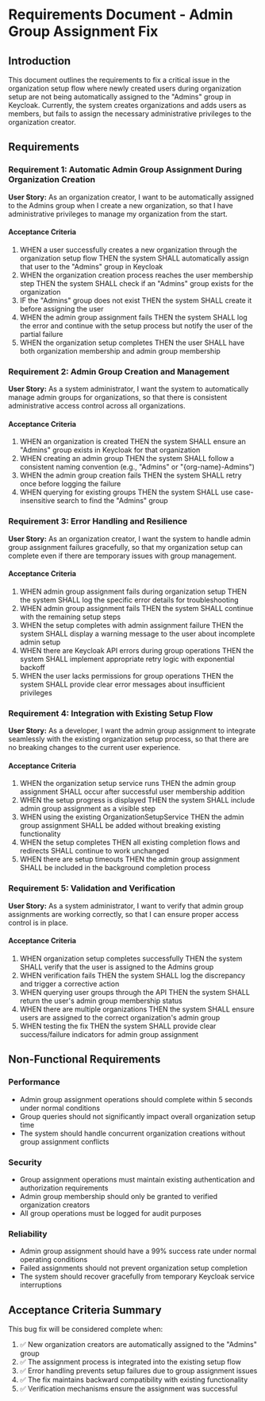 # Requirements Document - Admin Group Assignment Fix

## Introduction
This document outlines the requirements to fix a critical issue in the organization setup flow where newly created users during organization setup are not being automatically assigned to the "Admins" group in Keycloak. Currently, the system creates organizations and adds users as members, but fails to assign the necessary administrative privileges to the organization creator.

## Requirements

### Requirement 1: Automatic Admin Group Assignment During Organization Creation
**User Story:** As an organization creator, I want to be automatically assigned to the Admins group when I create a new organization, so that I have administrative privileges to manage my organization from the start.

#### Acceptance Criteria
1. WHEN a user successfully creates a new organization through the organization setup flow THEN the system SHALL automatically assign that user to the "Admins" group in Keycloak
2. WHEN the organization creation process reaches the user membership step THEN the system SHALL check if an "Admins" group exists for the organization
3. IF the "Admins" group does not exist THEN the system SHALL create it before assigning the user
4. WHEN the admin group assignment fails THEN the system SHALL log the error and continue with the setup process but notify the user of the partial failure
5. WHEN the organization setup completes THEN the user SHALL have both organization membership and admin group membership

### Requirement 2: Admin Group Creation and Management
**User Story:** As a system administrator, I want the system to automatically manage admin groups for organizations, so that there is consistent administrative access control across all organizations.

#### Acceptance Criteria
1. WHEN an organization is created THEN the system SHALL ensure an "Admins" group exists in Keycloak for that organization
2. WHEN creating an admin group THEN the system SHALL follow a consistent naming convention (e.g., "Admins" or "{org-name}-Admins")
3. WHEN the admin group creation fails THEN the system SHALL retry once before logging the failure
4. WHEN querying for existing groups THEN the system SHALL use case-insensitive search to find the "Admins" group

### Requirement 3: Error Handling and Resilience
**User Story:** As an organization creator, I want the system to handle admin group assignment failures gracefully, so that my organization setup can complete even if there are temporary issues with group management.

#### Acceptance Criteria
1. WHEN admin group assignment fails during organization setup THEN the system SHALL log the specific error details for troubleshooting
2. WHEN admin group assignment fails THEN the system SHALL continue with the remaining setup steps
3. WHEN the setup completes with admin assignment failure THEN the system SHALL display a warning message to the user about incomplete admin setup
4. WHEN there are Keycloak API errors during group operations THEN the system SHALL implement appropriate retry logic with exponential backoff
5. WHEN the user lacks permissions for group operations THEN the system SHALL provide clear error messages about insufficient privileges

### Requirement 4: Integration with Existing Setup Flow
**User Story:** As a developer, I want the admin group assignment to integrate seamlessly with the existing organization setup process, so that there are no breaking changes to the current user experience.

#### Acceptance Criteria
1. WHEN the organization setup service runs THEN the admin group assignment SHALL occur after successful user membership addition
2. WHEN the setup progress is displayed THEN the system SHALL include admin group assignment as a visible step
3. WHEN using the existing OrganizationSetupService THEN the admin group assignment SHALL be added without breaking existing functionality
4. WHEN the setup completes THEN all existing completion flows and redirects SHALL continue to work unchanged
5. WHEN there are setup timeouts THEN the admin group assignment SHALL be included in the background completion process

### Requirement 5: Validation and Verification
**User Story:** As a system administrator, I want to verify that admin group assignments are working correctly, so that I can ensure proper access control is in place.

#### Acceptance Criteria
1. WHEN organization setup completes successfully THEN the system SHALL verify that the user is assigned to the Admins group
2. WHEN verification fails THEN the system SHALL log the discrepancy and trigger a corrective action
3. WHEN querying user groups through the API THEN the system SHALL return the user's admin group membership status
4. WHEN there are multiple organizations THEN the system SHALL ensure users are assigned to the correct organization's admin group
5. WHEN testing the fix THEN the system SHALL provide clear success/failure indicators for admin group assignment

## Non-Functional Requirements

### Performance
- Admin group assignment operations should complete within 5 seconds under normal conditions
- Group queries should not significantly impact overall organization setup time
- The system should handle concurrent organization creations without group assignment conflicts

### Security
- Group assignment operations must maintain existing authentication and authorization requirements
- Admin group membership should only be granted to verified organization creators
- All group operations must be logged for audit purposes

### Reliability
- Admin group assignment should have a 99% success rate under normal operating conditions
- Failed assignments should not prevent organization setup completion
- The system should recover gracefully from temporary Keycloak service interruptions

## Acceptance Criteria Summary
This bug fix will be considered complete when:
1. ✅ New organization creators are automatically assigned to the "Admins" group
2. ✅ The assignment process is integrated into the existing setup flow
3. ✅ Error handling prevents setup failures due to group assignment issues
4. ✅ The fix maintains backward compatibility with existing functionality
5. ✅ Verification mechanisms ensure the assignment was successful